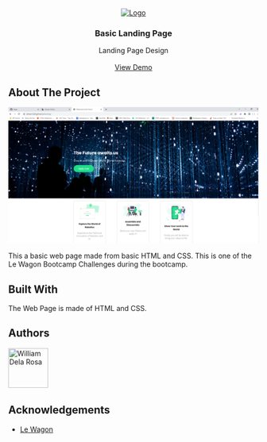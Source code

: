 <br/>
<p align="center">
  <a href="https://github.com/william1220/https://william1220.github.io/landing/">
    <img src="https://www.lewagon.com/assets/v4/logo-lewagon-9c19fb39a748cd3b1f49059ce0dc6c0dfc4cc2447d5a9a3e01bd2d5a214faf3c.svg" alt="Logo" width="80" height="80">
  </a>

  <h3 align="center">Basic Landing Page</h3>

  <p align="center">
    Landing Page Design
    <br/>
    <br/>
    <a href="https://william1220.github.io/landing/">View Demo</a>
  </p>
</p>



## About The Project

![Screen Shot](images/screenshot2.png)

This a basic web page made from basic HTML and CSS. This is one of the Le Wagon Bootcamp Challenges during the bootcamp. 

## Built With

The Web Page is made of HTML and CSS. 

## Authors

<a href="https://github.com/william1220"><img src="https://avatars.githubusercontent.com/u/23138486?v=4" title="William Dela Rosa" width="80" height="80"></a>

[//]: contributor-faces

## Acknowledgements

* [Le Wagon ](https://www.lewagon.com/)
